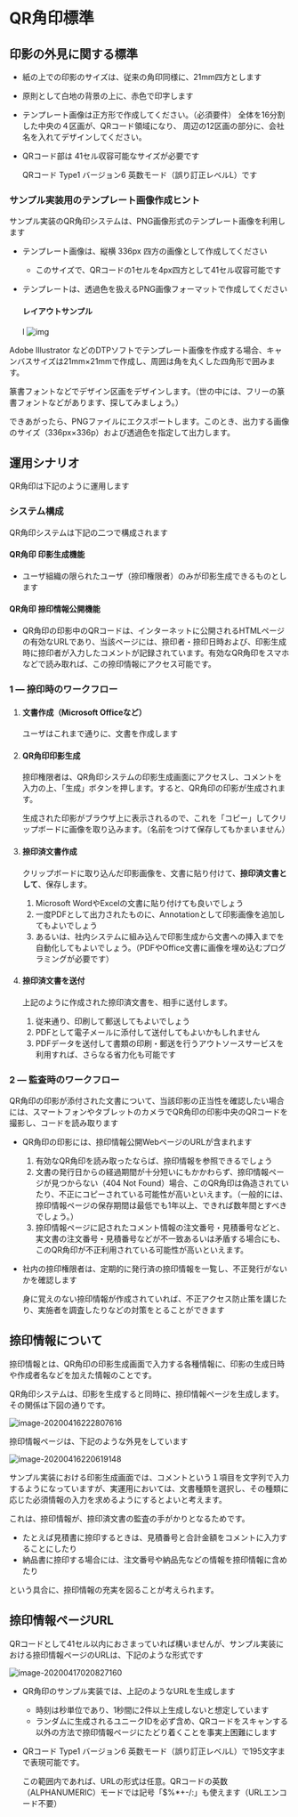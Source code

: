 # QR角印標準





## 印影の外見に関する標準

- 紙の上での印影のサイズは、従来の角印同様に、21mm四方とします

- 原則として白地の背景の上に、赤色で印字します

- テンプレート画像は正方形で作成してください。（必須要件）
   全体を16分割した中央の４区画が、QRコード領域になり、
   周辺の12区画の部分に、会社名を入れてデザインしてください。

- QRコード部は 41セル収容可能なサイズが必要です

  QRコード Type1 バージョン6 英数モード（誤り訂正レベルL）です



### サンプル実装用のテンプレート画像作成ヒント

サンプル実装のQR角印システムは、PNG画像形式のテンプレート画像を利用します

- テンプレート画像は、縦横 336px 四方の画像として作成してください

  - このサイズで、QRコードの1セルを4px四方として41セル収容可能です

- テンプレートは、透過色を扱えるPNG画像フォーマットで作成してください

  #### レイアウトサンプル

  l ![img](assets/10_QR_STAMP_STANDARDS/clip_image004.jpg)

Adobe Illustrator などのDTPソフトでテンプレート画像を作成する場合、キャンバスサイズは21mm×21mmで作成し、周囲は角を丸くした四角形で囲みます。

篆書フォントなどでデザイン区画をデザインします。（世の中には、フリーの篆書フォントなどがあります、探してみましょう。）

できあがったら、PNGファイルにエクスポートします。このとき、出力する画像のサイズ（336px×336p）および透過色を指定して出力します。



## 運用シナリオ

QR角印は下記のように運用します

### システム構成

QR角印システムは下記の二つで構成されます

#### QR角印 印影生成機能

- ユーザ組織の限られたユーザ（捺印権限者）のみが印影生成できるものとします

#### QR角印 捺印情報公開機能

- QR角印の印影中のQRコードは、インターネットに公開されるHTMLページの有効なURLであり、当該ページには、捺印者・捺印日時および、印影生成時に捺印者が入力したコメントが記録されています。有効なQR角印をスマホなどで読み取れば、この捺印情報にアクセス可能です。



### 1 ― 捺印時のワークフロー

1. #### 文書作成（Microsoft Officeなど）

   ユーザはこれまで通りに、文書を作成します

2. #### QR角印印影生成

   捺印権限者は、QR角印システムの印影生成画面にアクセスし、コメントを入力の上、「生成」ボタンを押します。すると、QR角印の印影が生成されます。

   生成された印影がブラウザ上に表示されるので、これを「コピー」してクリップボードに画像を取り込みます。（名前をつけて保存してもかまいません）

3. #### 捺印済文書作成

   クリップボードに取り込んだ印影画像を、文書に貼り付けて、**捺印済文書として**、保存します。

   1. Microsoft WordやExcelの文書に貼り付けても良いでしょう
   2. 一度PDFとして出力されたものに、Annotationとして印影画像を追加してもよいでしょう
   3. あるいは、社内システムに組み込んで印影生成から文書への挿入までを自動化してもよいでしょう。（PDFやOffice文書に画像を埋め込むプログラミングが必要です）

4. #### 捺印済文書を送付

   上記のように作成された捺印済文書を、相手に送付します。

   1. 従来通り、印刷して郵送してもよいでしょう
   2. PDFとして電子メールに添付して送付してもよいかもしれません
   3. PDFデータを送付して書類の印刷・郵送を行うアウトソースサービスを利用すれば、さらなる省力化も可能です

   

### 2 ― 監査時のワークフロー

QR角印の印影が添付された文書について、当該印影の正当性を確認したい場合には、スマートフォンやタブレットのカメラでQR角印の印影中央のQRコードを撮影し、コードを読み取ります

- QR角印の印影には、捺印情報公開WebページのURLが含まれます
  1. 有効なQR角印を読み取ったならば、捺印情報を参照できるでしょう
  2. 文書の発行日からの経過期間が十分短いにもかかわらず、捺印情報ページが見つからない（404 Not Found）場合、このQR角印は偽造されていたり、不正にコピーされている可能性が高いといえます。（一般的には、捺印情報ページの保存期間は最低でも1年以上、できれば数年間とすべきでしょう。）
  3. 捺印情報ページに記されたコメント情報の注文番号・見積番号などと、実文書の注文番号・見積番号などが不一致あるいは矛盾する場合にも、このQR角印が不正利用されている可能性が高いといえます。

- 社内の捺印権限者は、定期的に発行済の捺印情報を一覧し、不正発行がないかを確認します

  身に覚えのない捺印情報が作成されていれば、不正アクセス防止策を講じたり、実施者を調査したりなどの対策をとることができます





## 捺印情報について

捺印情報とは、QR角印の印影生成画面で入力する各種情報に、印影の生成日時や作成者名などを加えた情報のことです。

QR角印システムは、印影を生成すると同時に、捺印情報ページを生成します。その関係は下図の通りです。

![image-20200416222807616](assets/10_QR_STAMP_STANDARDS/image-20200416222807616.png)



捺印情報ページは、下記のような外見をしています

![image-20200416220619148](assets/10_QR_STAMP_STANDARDS/image-20200416220619148.png)

サンプル実装における印影生成画面では、コメントという１項目を文字列で入力するようになっていますが、実運用においては、文書種類を選択し、その種類に応じた必須情報の入力を求めるようにするとよいと考えます。

これは、捺印情報が、捺印済文書の監査の手がかりとなるためです。

- たとえば見積書に捺印するときは、見積番号と合計金額をコメントに入力することにしたり
- 納品書に捺印する場合には、注文番号や納品先などの情報を捺印情報に含めたり

という具合に、捺印情報の充実を図ることが考えられます。



## 捺印情報ページURL

QRコードとして41セル以内におさまっていれば構いませんが、サンプル実装における捺印情報ページのURLは、下記のような形式です

![image-20200417020827160](assets/10_QR_STAMP_STANDARDS/image-20200417020827160.png)

- QR角印のサンプル実装では、上記のようなURLを生成します

  - 時刻は秒単位であり、1秒間に2件以上生成しないと想定しています
  - ランダムに生成されるユニークIDを必ず含め、QRコードをスキャンする以外の方法で捺印情報ページにたどり着くことを事実上困難にします

- QRコード Type1 バージョン6 英数モード（誤り訂正レベルL）で195文字まで表現可能です。

  この範囲内であれば、URLの形式は任意。QRコードの英数（ALPHANUMERIC）モードでは記号「$%*+-/:」も使えます（URLエンコード不要）

